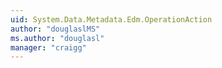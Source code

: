 ```yaml
---
uid: System.Data.Metadata.Edm.OperationAction
author: "douglaslMS"
ms.author: "douglasl"
manager: "craigg"
---
```

